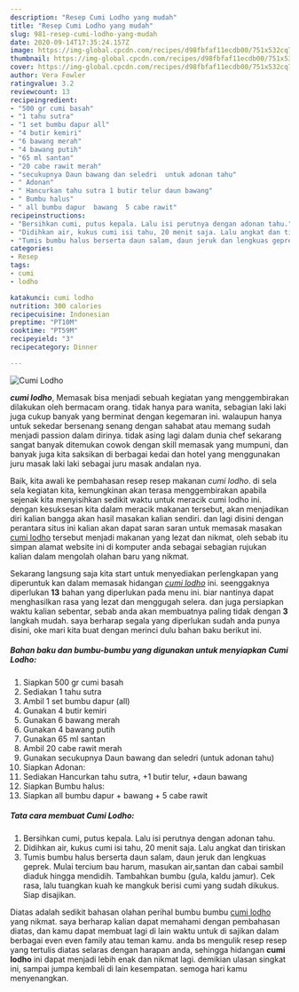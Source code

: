 ```yaml
---
description: "Resep Cumi Lodho yang mudah"
title: "Resep Cumi Lodho yang mudah"
slug: 981-resep-cumi-lodho-yang-mudah
date: 2020-09-14T17:35:24.157Z
image: https://img-global.cpcdn.com/recipes/d98fbfaf11ecdb00/751x532cq70/cumi-lodho-foto-resep-utama.jpg
thumbnail: https://img-global.cpcdn.com/recipes/d98fbfaf11ecdb00/751x532cq70/cumi-lodho-foto-resep-utama.jpg
cover: https://img-global.cpcdn.com/recipes/d98fbfaf11ecdb00/751x532cq70/cumi-lodho-foto-resep-utama.jpg
author: Vera Fowler
ratingvalue: 3.2
reviewcount: 13
recipeingredient:
- "500 gr cumi basah"
- "1 tahu sutra"
- "1 set bumbu dapur all"
- "4 butir kemiri"
- "6 bawang merah"
- "4 bawang putih"
- "65 ml santan"
- "20 cabe rawit merah"
- "secukupnya Daun bawang dan seledri  untuk adonan tahu"
- " Adonan"
- " Hancurkan tahu sutra 1 butir telur daun bawang"
- " Bumbu halus"
- " all bumbu dapur  bawang  5 cabe rawit"
recipeinstructions:
- "Bersihkan cumi, putus kepala. Lalu isi perutnya dengan adonan tahu."
- "Didihkan air, kukus cumi isi tahu, 20 menit saja. Lalu angkat dan tiriskan"
- "Tumis bumbu halus berserta daun salam, daun jeruk dan lengkuas geprek. Mulai tercium bau harum, masukan air,santan dan cabai sambil diaduk hingga mendidih. Tambahkan bumbu (gula, kaldu jamur). Cek rasa, lalu tuangkan kuah ke mangkuk berisi cumi yang sudah dikukus. Siap disajikan."
categories:
- Resep
tags:
- cumi
- lodho

katakunci: cumi lodho 
nutrition: 300 calories
recipecuisine: Indonesian
preptime: "PT10M"
cooktime: "PT59M"
recipeyield: "3"
recipecategory: Dinner

---
```



![Cumi Lodho](https://img-global.cpcdn.com/recipes/d98fbfaf11ecdb00/751x532cq70/cumi-lodho-foto-resep-utama.jpg)

<b><i>cumi lodho</i></b>, Memasak bisa menjadi sebuah kegiatan yang menggembirakan dilakukan oleh bermacam orang. tidak hanya para wanita, sebagian laki laki juga cukup banyak yang berminat dengan kegemaran ini. walaupun hanya untuk sekedar bersenang senang dengan sahabat atau memang sudah menjadi passion dalam dirinya. tidak asing lagi dalam dunia chef sekarang sangat banyak ditemukan cowok dengan skill memasak yang mumpuni, dan banyak juga kita saksikan di berbagai kedai dan hotel yang menggunakan juru masak laki laki sebagai juru masak andalan nya.



Baik, kita awali ke pembahasan resep resep makanan <i>cumi lodho</i>. di sela sela kegiatan kita, kemungkinan akan terasa menggembirakan apabila sejenak kita menyisihkan sedikit waktu untuk meracik cumi lodho ini. dengan kesuksesan kita dalam meracik makanan tersebut, akan menjadikan diri kalian bangga akan hasil masakan kalian sendiri. dan lagi disini dengan perantara situs ini kalian akan dapat saran saran untuk memasak masakan <u>cumi lodho</u> tersebut menjadi makanan yang lezat dan nikmat, oleh sebab itu simpan alamat website ini di komputer anda sebagai sebagian rujukan kalian dalam mengolah olahan baru yang nikmat.


Sekarang langsung saja kita start untuk menyediakan perlengkapan yang diperuntuk kan dalam memasak hidangan <u><i>cumi lodho</i></u> ini. seenggaknya diperlukan <b>13</b> bahan yang diperlukan pada menu ini. biar nantinya dapat menghasilkan rasa yang lezat dan menggugah selera. dan juga persiapkan waktu kalian sebentar, sebab anda akan membuatnya paling tidak dengan <b>3</b> langkah mudah. saya berharap segala yang diperlukan sudah anda punya disini, oke mari kita buat dengan merinci dulu bahan baku berikut ini.

<!--inarticleads1-->

##### Bahan baku dan bumbu-bumbu yang digunakan untuk menyiapkan Cumi Lodho:

1. Siapkan 500 gr cumi basah
1. Sediakan 1 tahu sutra
1. Ambil 1 set bumbu dapur (all)
1. Gunakan 4 butir kemiri
1. Gunakan 6 bawang merah
1. Gunakan 4 bawang putih
1. Gunakan 65 ml santan
1. Ambil 20 cabe rawit merah
1. Gunakan secukupnya Daun bawang dan seledri  (untuk adonan tahu)
1. Siapkan  Adonan:
1. Sediakan  Hancurkan tahu sutra, +1 butir telur, +daun bawang
1. Siapkan  Bumbu halus:
1. Siapkan  all bumbu dapur + bawang + 5 cabe rawit




<!--inarticleads2-->

##### Tata cara membuat Cumi Lodho:

1. Bersihkan cumi, putus kepala. Lalu isi perutnya dengan adonan tahu.
1. Didihkan air, kukus cumi isi tahu, 20 menit saja. Lalu angkat dan tiriskan
1. Tumis bumbu halus berserta daun salam, daun jeruk dan lengkuas geprek. Mulai tercium bau harum, masukan air,santan dan cabai sambil diaduk hingga mendidih. Tambahkan bumbu (gula, kaldu jamur). Cek rasa, lalu tuangkan kuah ke mangkuk berisi cumi yang sudah dikukus. Siap disajikan.




Diatas adalah sedikit bahasan olahan perihal bumbu bumbu <u>cumi lodho</u> yang nikmat. saya berharap kalian dapat memahami dengan pembahasan diatas, dan kamu dapat membuat lagi di lain waktu untuk di sajikan dalam berbagai even even family atau teman kamu. anda bs mengulik resep resep yang tertulis diatas selaras dengan harapan anda, sehingga hidangan <b>cumi lodho</b> ini dapat menjadi lebih enak dan nikmat lagi. demikian ulasan singkat ini, sampai jumpa kembali di lain kesempatan. semoga hari kamu menyenangkan.
